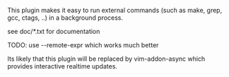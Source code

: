 This plugin makes it easy to run external commands (such as make, grep, gcc,
ctags, ..) in a background process.

see doc/*.txt for documentation

TODO: use --remote-expr which works much better

Its likely that this plugin will be replaced by vim-addon-async which provides
interactive realtime updates.
